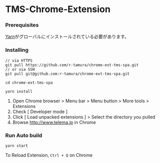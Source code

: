# TMS-Chrome-Extension


### Prerequisites

[Yarn](https://yarnpkg.com/lang/en/docs/install/)がグローバルにインストールされている必要があります。

### Installing

```
// via HTTPS
git pull https://github.com/r-tamura/chrome-ext-tms-spa.git
// or via SSH
git pull git@github.com:r-tamura/chrome-ext-tms-spa.git

cd chrome-ext-tms-spa

yarn install
```

1. Open Chrome browser > Menu bar > Menu button > More tools > Extensions 
1. Check [ Developer mode ]
1. Click [ Load unpacked extensions ] > Select the directory you pulled
1. Browse http://www.telema.jp in Chrome


### Run Auto build

```
yarn start
```
To Reload Extension, `Ctrl + Q` on Chrome



